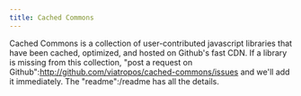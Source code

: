 ```yaml
---
title: Cached Commons
---
```


Cached Commons is a collection of user-contributed javascript libraries that have been cached, optimized, and hosted on Github's fast CDN.  If a library is missing from this collection, "post a request on Github":http://github.com/viatropos/cached-commons/issues and we'll add it immediately.  The "readme":/readme has all the details.

